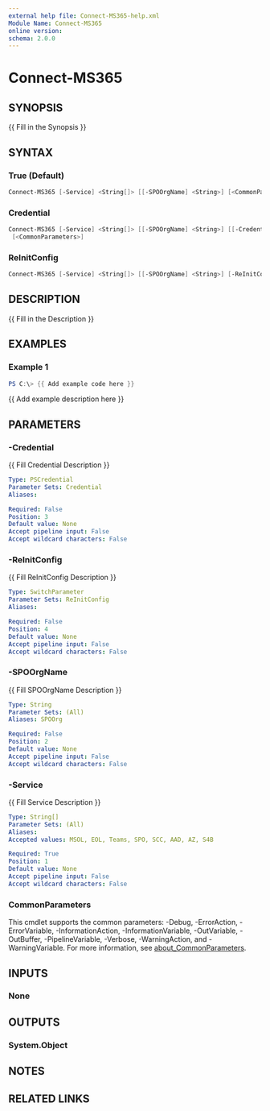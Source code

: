 ```yaml
---
external help file: Connect-MS365-help.xml
Module Name: Connect-MS365
online version:
schema: 2.0.0
---
```


# Connect-MS365

## SYNOPSIS

{{ Fill in the Synopsis }}

## SYNTAX

### True (Default)

```powershell
Connect-MS365 [-Service] <String[]> [[-SPOOrgName] <String>] [<CommonParameters>]
```

### Credential

```powershell
Connect-MS365 [-Service] <String[]> [[-SPOOrgName] <String>] [[-Credential] <PSCredential>]
 [<CommonParameters>]
```

### ReInitConfig

```powershell
Connect-MS365 [-Service] <String[]> [[-SPOOrgName] <String>] [-ReInitConfig] [<CommonParameters>]
```

## DESCRIPTION

{{ Fill in the Description }}

## EXAMPLES

### Example 1

```powershell
PS C:\> {{ Add example code here }}
```

{{ Add example description here }}

## PARAMETERS

### -Credential

{{ Fill Credential Description }}

```yaml
Type: PSCredential
Parameter Sets: Credential
Aliases:

Required: False
Position: 3
Default value: None
Accept pipeline input: False
Accept wildcard characters: False
```

### -ReInitConfig

{{ Fill ReInitConfig Description }}

```yaml
Type: SwitchParameter
Parameter Sets: ReInitConfig
Aliases:

Required: False
Position: 4
Default value: None
Accept pipeline input: False
Accept wildcard characters: False
```

### -SPOOrgName

{{ Fill SPOOrgName Description }}

```yaml
Type: String
Parameter Sets: (All)
Aliases: SPOOrg

Required: False
Position: 2
Default value: None
Accept pipeline input: False
Accept wildcard characters: False
```

### -Service

{{ Fill Service Description }}

```yaml
Type: String[]
Parameter Sets: (All)
Aliases:
Accepted values: MSOL, EOL, Teams, SPO, SCC, AAD, AZ, S4B

Required: True
Position: 1
Default value: None
Accept pipeline input: False
Accept wildcard characters: False
```

### CommonParameters

This cmdlet supports the common parameters: -Debug, -ErrorAction, -ErrorVariable, -InformationAction, -InformationVariable, -OutVariable, -OutBuffer, -PipelineVariable, -Verbose, -WarningAction, and -WarningVariable. For more information, see [about_CommonParameters](http://go.microsoft.com/fwlink/?LinkID=113216).

## INPUTS

### None

## OUTPUTS

### System.Object

## NOTES

## RELATED LINKS
